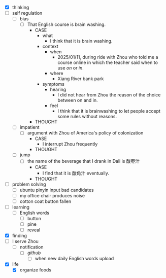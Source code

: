 - [x] thinking
- [ ] self regulation
    - [ ] bias
        - [ ] That English course is brain washing.
            - CASE
                - what
                    - I think that it is brain washing.
                - context
                    - when
                        - 2025/01/11, during ride with Zhou who told me a course online in which the teacher said when to use *on* or *in*.
                    - where
                        - Xiang River bank park
                - symptoms
                    - hearing
                        - I did not hear from Zhou the reason of the choice between on and in.
                    - feel
                        - I think that it is brainwashing to let people accept some rules without reasons.
            - THOUGHT
    - [ ] impatient
        - [ ] argument with Zhou of America's policy of colonization
            - CASE
                - I interrupt Zhou frequently
            - THOUGHT
    - [ ] jump
        - [ ] the name of the beverage that I drank in Dali is 酸枣汁
            - CASE
                - I find that it is 酸角汁 eventually.
            - THOUGHT
- [ ] problem solving
    - [ ] ubuntu pinyin input bad candidates
    - [ ] my office chair produces noise
    - [ ] cotton coat button fallen
- [ ] learning
    - [ ] English words
        - [ ] button
        - [ ] pine
        - [ ] reveal
- [x] finding
- [ ] I serve Zhou
    - [ ] notification
        - [ ] *github*
            - [ ] when new daily English words upload
- [x] life
    - [x] organize foods
